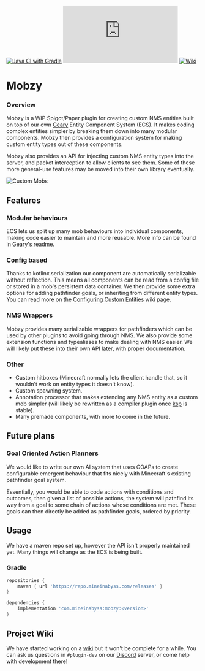 [![Java CI with Gradle](https://github.com/MineInAbyss/Mobzy/actions/workflows/gradle-ci.yml/badge.svg)](https://github.com/MineInAbyss/Mobzy/actions/workflows/gradle-ci.yml)
[![Maven](https://badgen.net/maven/v/metadata-url/repo.mineinabyss.com/releases/com/mineinabyss/mobzy/maven-metadata.xml)](https://repo.mineinabyss.com/releases/com/mineinabyss/mobzy)
[![Wiki](https://badgen.net/badge/color/Project%20Wiki/purple?icon=wiki&label)](https://github.com/MineInAbyss/Mobzy/wiki)


# Mobzy

### Overview

Mobzy is a WIP Spigot/Paper plugin for creating custom NMS entities built on top of our own [Geary](https://github.com/MineInAbyss/Geary) Entity Component System (ECS). It makes coding complex entities simpler by breaking them down into many modular components. Mobzy then provides a configuration system for making custom entity types out of these components.

Mobzy also provides an API for injecting custom NMS entity types into the server, and packet interception to allow clients to see them. Some of these more general-use features may be moved into their own library eventually.

![Custom Mobs](https://media.discordapp.net/attachments/464678554681081856/625036159772524582/2019-09-21_19.39.27.png?width=1210&height=681)

## Features

### Modular behaviours

ECS lets us split up many mob behaviours into individual components, making code easier to maintain and more reusable. More info can be found in [Geary's readme](https://github.com/MineInAbyss/Geary).

### Config based

Thanks to kotlinx.serialization our component are automatically serializable without reflection. This means all components can be read from a config file or stored in a mob's persistent data container. We then provide some extra options for adding pathfinder goals, or inheriting from different entity types. You can read more on the [Configuring Custom Entities](https://github.com/MineInAbyss/Mobzy/wiki/Configuring-Custom-Entities) wiki page.

### NMS Wrappers

Mobzy provides many serializable wrappers for pathfinders which can be used by other plugins to avoid going through NMS. We also provide some extension functions and typealiases to make dealing with NMS easier. We will likely put these into their own API later, with proper documentation. 

### Other

- Custom hitboxes (Minecraft normally lets the client handle that, so it wouldn't work on entity types it doesn't know).
- Custom spawning system.
- Annotation processor that makes extending any NMS entity as a custom mob simpler (will likely be rewritten as a compiler plugin once [ksp](https://github.com/google/ksp) is stable).
- Many premade components, with more to come in the future.

## Future plans

### Goal Oriented Action Planners

We would like to write our own AI system that uses GOAPs to create configurable emergent behaviour that fits nicely with Minecraft's existing pathfinder goal system.

Essentially, you would be able to code actions with conditions and outcomes, then given a list of possible actions, the system will pathfind its way from a goal to some chain of actions whose conditions are met. These goals can then directly be added as pathfinder goals, ordered by priority.

## Usage

We have a maven repo set up, however the API isn't properly maintained yet. Many things will change as the ECS is being built.

### Gradle

```groovy
repositories {
    maven { url 'https://repo.mineinabyss.com/releases' }
}

dependencies {
    implementation 'com.mineinabyss:mobzy:<version>'
}
```

## Project Wiki

We have started working on a [wiki](https://github.com/MineInAbyss/Mobzy/wiki) but it won't be complete for a while. You can ask us questions in `#plugin-dev` on our [Discord](https://discord.gg/QXPCk2y) server, or come help with development there!
